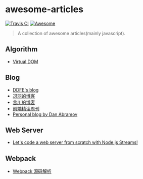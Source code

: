 # awesome-articles 

[![Travis CI](https://travis-ci.org/ZYSzys/awesome-articles.svg?branch=master)](https://travis-ci.org/ZYSzys/awesome-articles)
[![Awesome](https://awesome.re/badge.svg)](https://github.com/sindresorhus/awesome#readme)

> A collection of awesome articles(mainly javascript). 


## Algorithm

- [Virtual DOM](https://github.com/livoras/blog/issues/13)

## Blog

- [DDFE's blog](https://github.com/DDFE/DDFE-blog)
- [冴羽的博客](https://github.com/mqyqingfeng/Blog)
- [言川的博客](https://github.com/lihongxun945/myblog)
- [前端精读周刊](https://github.com/dt-fe/weekly)
- [Personal blog by Dan Abramov](https://overreacted.io/)

## Web Server

- [Let's code a web server from scratch with Node.js Streams!](https://www.codementor.io/ziad-saab/let-s-code-a-web-server-from-scratch-with-nodejs-streams-h4uc9utji)

## Webpack

- [Webpack 源码解析](https://github.com/lihongxun945/diving-into-webpack)
